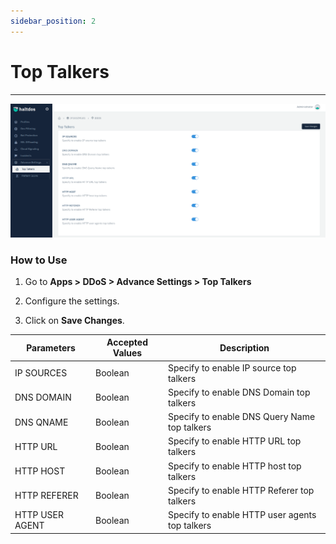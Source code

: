 ```yaml
---
sidebar_position: 2
---
```


# Top Talkers

---

![](\img\ddos\v6\docs\ddos26.png)

### How to Use

1. Go to **Apps > DDoS > Advance Settings > Top Talkers**

2. Configure the settings.

3. Click on **Save Changes**.

| Parameters      | Accepted Values | Description                                    |
|-----------------|-----------------|------------------------------------------------|
| IP SOURCES      | Boolean         | Specify to enable IP source top talkers        |
| DNS DOMAIN      | Boolean         | Specify to enable DNS Domain top talkers       |
| DNS QNAME       | Boolean         | Specify to enable DNS Query Name top talkers   |
| HTTP URL        | Boolean         | Specify to enable HTTP URL top talkers         |
| HTTP HOST       | Boolean         | Specify to enable HTTP host top talkers        |
| HTTP REFERER    | Boolean         | Specify to enable HTTP Referer top talkers     |
| HTTP USER AGENT | Boolean         | Specify to enable HTTP user agents top talkers |
